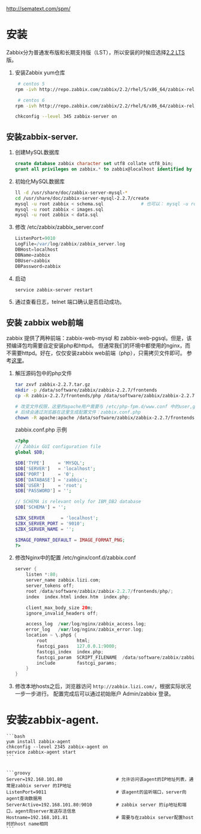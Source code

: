 http://sematext.com/spm/

# 安装
Zabbix分为普通发布版和长期支持版（LST），所以安装的时候应选择[2.2 LTS](http://www.zabbix.com/life_cycle_and_release_policy.php)版。

1. 安装Zabbix yum仓库

    ```bash
     # centos 5
    rpm -ivh http://repo.zabbix.com/zabbix/2.2/rhel/5/x86_64/zabbix-release-2.2-1.el5.noarch.rpm

     # centos 6
    rpm -ivh http://repo.zabbix.com/zabbix/2.2/rhel/6/x86_64/zabbix-release-2.2-1.el6.noarch.rpm

    chkconfig --level 345 zabbix-server on
    ```

## 安装zabbix-server.


1. 创建MySQL数据库

    ```sql
    create database zabbix character set utf8 collate utf8_bin;
    grant all privileges on zabbix.* to zabbix@localhost identified by 'zabbix';
    ```
1. 初始化MySQL数据库

    ```bash
    ll -d /usr/share/doc/zabbix-server-mysql-*
    cd /usr/share/doc/zabbix-server-mysql-2.2.7/create
    mysql -u root zabbix < schema.sql              # 也可以： mysql -u root zabbix; source schema.sql
    mysql -u root zabbix < images.sql
    mysql -u root zabbix < data.sql
    ```

1. 修改 /etc/zabbix/zabbix_server.conf

    ```groovy
    ListenPort=9010
    LogFile=/var/log/zabbix/zabbix_server.log
    DBHost=localhost
    DBName=zabbix
    DBUser=zabbix
    DBPassword=zabbix
    ```
1. 启动

   ```bash
   service zabbix-server restart
   ```
1. 通过查看日志，telnet 端口确认是否启动成功。



## 安装 zabbix web前端
zabbix 提供了两种前端：zabbix-web-mysql 和 zabbix-web-pgsql。但是，该预编译包均需要自定安装php和httpd。
但通常我们的环境中都使用的nginx，而不需要httpd。好在，仅仅安装zabbix web前端（php），只需拷贝文件即可。
参考[这里](https://www.zabbix.com/documentation/2.2/manual/installation/install#installing_zabbix_web_interface)。

1. 解压源码包中的php文件

    ```bash
    tar zxvf zabbix-2.2.7.tar.gz
    mkdir -p /data/software/zabbix/zabbix-2.2.7/frontends
    cp -R zabbix-2.2.7/frontends/php /data/software/zabbix/zabbix-2.2.7/frontends

    # 改变文件权限，这里的apache用户需要与 /etc/php-fpm.d/www.conf 中的user,group设定相同
    # 后续会通过浏览器在这里生成配置文件：zabbix.conf.php
    chown -R apache:apache /data/software/zabbix/zabbix-2.2.7/frontends/php/conf
    ```

    zabbix.conf.php 示例

    ```php
    <?php
    // Zabbix GUI configuration file
    global $DB;

    $DB['TYPE']     = 'MYSQL';
    $DB['SERVER']   = 'localhost';
    $DB['PORT']     = '0';
    $DB['DATABASE'] = 'zabbix';
    $DB['USER']     = 'root';
    $DB['PASSWORD'] = '';

    // SCHEMA is relevant only for IBM_DB2 database
    $DB['SCHEMA'] = '';

    $ZBX_SERVER      = 'localhost';
    $ZBX_SERVER_PORT = '9010';
    $ZBX_SERVER_NAME = '';

    $IMAGE_FORMAT_DEFAULT = IMAGE_FORMAT_PNG;
    ?>
    ```

1. 修改Nginx中的配置 /etc/nginx/conf.d/zabbix.conf

    ```groovy
    server {
        listen *:80;
        server_name zabbix.lizi.com;
        server_tokens off;
        root /data/software/zabbix/zabbix-2.2.7/frontends/php/;
        index  index.html index.htm  index.php;

        client_max_body_size 20m;
        ignore_invalid_headers off;

        access_log  /var/log/nginx/zabbix_access.log;
        error_log   /var/log/nginx/zabbix_error.log;
        location ~ \.php$ {
            root           html;
            fastcgi_pass   127.0.0.1:9000;
            fastcgi_index  index.php;
            fastcgi_param  SCRIPT_FILENAME  /data/software/zabbix/zabbix-2.2.7/frontends/php/$fastcgi_script_name;
            include        fastcgi_params;
        }
    }
    ```


1. 修改本地hosts之后，浏览器访问 `http://zabbix.lizi.com/`，根据实际状况一步一步进行。
配置完成后可以通过初始账户 Admin/zabbix 登录。



# 安装zabbix-agent.

    ```bash
    yum install zabbix-agent
    chkconfig --level 2345 zabbix-agent on
    service zabbix-agent start
    ```


    ```groovy
    Server=192.168.101.80                    # 允许访问该agent的IP地址列表，通常是zabbix server 的IP地址
    ListenPort=9011                          # 该agent的监听端口，server向agent查询数据用
    ServerActive=192.168.101.80:9010         # zabbix server 的ip地址和端口，agent向server发送存活信息
    Hostname=192.168.101.81                  # 需要与在zabbix server配置host时的host name相同
    ```

